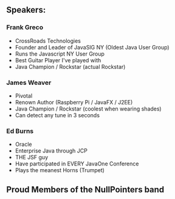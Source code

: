## Speakers: 

### Frank Greco
* CrossRoads Technologies
* Founder and Leader of JavaSIG NY (Oldest Java User Group)
* Runs the Javascript NY User Group
* Best Guitar Player I've played with
* Java Champion / Rockstar (actual Rockstar)


### James Weaver
* Pivotal 
* Renown Author (Raspberry Pi / JavaFX / J2EE)
* Java Champion / Rockstar (coolest when wearing shades)
* Can detect any tune in 3 seconds


### Ed Burns
* Oracle 
* Enterprise Java through JCP
* THE JSF guy
* Have participated in EVERY JavaOne Conference
* Plays the meanest Horns (Trumpet) 


## Proud Members of the NullPointers band 

